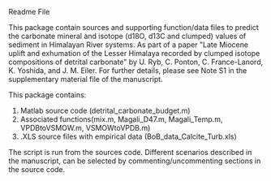 Readme File

This package contain sources and supporting function/data files to predict the carbonate mineral and isotope (d18O, d13C and clumped) values of sediment in Himalayan River systems.
As part of a paper "Late Miocene uplift and exhumation of the Lesser Himalaya recorded by clumped isotope compositions of detrital carbonate" by U. Ryb, C. Ponton, C. France-Lanord, K. Yoshida, and J. M. Eiler.
For further details, please see Note S1 in the supplementary material file of the manuscript.

This package contains:
1) Matlab source code (detrital_carbonate_budget.m)
2) Associated functions(mix.m, Magali_D47.m, Magali_Temp.m, VPDBtoVSMOW.m, VSMOWtoVPDB.m)
3) .XLS source files with empirical data (BoB_data_Calcite_Turb.xls)

The script is run from the sources code. Different scenarios described in the manuscript, can be selected by commenting/uncommenting sections in the source code. 
   
